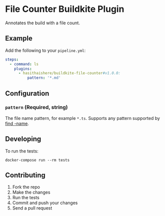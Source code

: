 # File Counter Buildkite Plugin

Annotates the build with a file count.

## Example

Add the following to your `pipeline.yml`:

```yml
steps:
  - command: ls
    plugins:
      - hasithaishere/buildkite-file-counter#v1.0.0:
          pattern: '*.md'
```

## Configuration

### `pattern` (Required, string)

The file name pattern, for example `*.ts`. Supports any pattern supported by [find -name](http://man7.org/linux/man-pages/man1/find.1.html).

## Developing

To run the tests:

```shell
docker-compose run --rm tests
```

## Contributing

1. Fork the repo
2. Make the changes
3. Run the tests
4. Commit and push your changes
5. Send a pull request
